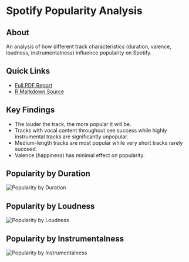 # Spotify Popularity Analysis
## About
An analysis of how different track characteristics (duration, valence, loudness, instrumentalness) influence popularity on Spotify.

## Quick Links
- [Full PDF Report](spotify-popularity-analysis.pdf)
- [R Markdown Source](spotify-popularity-analysis.Rmd)

## Key Findings
- The louder the track, the more popular it will be.
- Tracks with vocal content throughout see success while highly instrumental tracks are significantly unpopular.
- Medium-length tracks are most popular while very short tracks rarely succeed.
- Valence (happiness) has minimal effect on popularity.

## Popularity by Duration
![Popularity by Duration](figures(Spotify_Popularity_Analysis)/duration_vs_popularity.png)

## Popularity by Loudness
![Popularity by Loudness](figures(Spotify_Popularity_Analysis)/loudness_vs_popularity.png)

## Popularity by Instrumentalness
![Popularity by Instrumentalness](figures(Spotify_Popularity_Analysis)/instrumentalness_vs_popularity.png)
